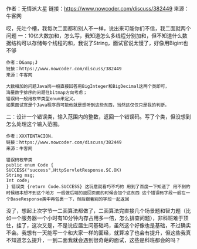 作者：无情派大星
链接：https://www.nowcoder.com/discuss/382449
来源：牛客网

哎，先吐个槽，我每次二面都和别人不一样，说出来可能你们不信，我二面就两个问题
一：10亿大数加和，怎么写，我知道怎么多线程分别加和，但不知道什么数据结构可以存储每个线程的和，我说了String，面试官说太慢了，好像用Bigint也不够
```text
作者：D&amp;J
链接：https://www.nowcoder.com/discuss/382449
来源：牛客网

大数相加的问题Java岗一般直接回答用BigInteger和BigDecimal这两个类即可，
海量数字排序的问题往bitmap方向考虑；
错误码一般用枚举类型enum来定义。
如果面试官是个Java程序员可能他就是想听到这些东西，当然这仅仅只是我的判断。
```
二：设计一个错误类，输入范围内的整数，返回一个错误码。写了个类，但没想到怎么处理这个输入范围。

```$xslt
作者：XXXTENTACION.
链接：https://www.nowcoder.com/discuss/382449
来源：牛客网

错误码枚举类 
public enum Code {
SUCCESS("success",HttpServletResponse.SC.OK)   
String msg; 
Int code;
} 错误类 {return Code.SUCCESS} 这玩意就看巧不巧的 用到了百度一下知道了 用不到的时候根本想不到这个地方 一般做后端的返回页面的时候会加个这东西 这个错误码字段一般在一个BaseResponse类中再包裹一下，然后跟着别的字段一起返回
```
没了，想起上次字节一二面算法都做了，二面算法完直接几个场景题和智力题（比如一个服务器一个小时有10分钟内存占用多一倍，怎么排查问题），非科班难于顶住，挂了，这次又是，不是说应届生问基础吗，虽然这个好像也是基础，不过确实不会。我想有一天能写一个和大家一样的面经，就算凉了也会有提升，但这些我真不知道怎么提升，一到二面我就会遇到很奇葩的面试，这些是科班都会的吗？